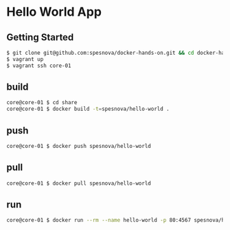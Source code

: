 # Hello World App

## Getting Started

```bash
$ git clone git@github.com:spesnova/docker-hands-on.git && cd docker-hands-on/coreos
$ vagrant up
$ vagrant ssh core-01
```

## build

```bash
core@core-01 $ cd share
core@core-01 $ docker build -t=spesnova/hello-world .
```

## push

```bash
core@core-01 $ docker push spesnova/hello-world
```

## pull

```bash
core@core-01 $ docker pull spesnova/hello-world
```

## run

```bash
core@core-01 $ docker run --rm --name hello-world -p 80:4567 spesnova/hello-world
```
